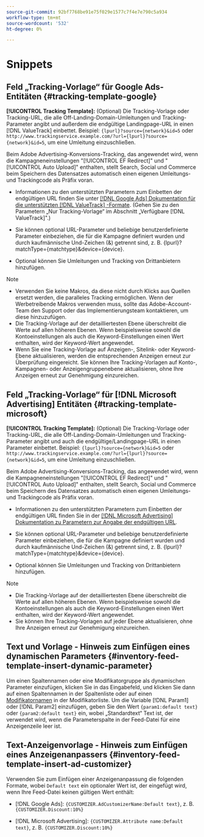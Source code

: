 ```yaml
---
source-git-commit: 92bf7768be91e75f029e1577c7f4e7e790c5a934
workflow-type: tm+mt
source-wordcount: '532'
ht-degree: 0%

---
```

# Snippets

## Feld „Tracking-Vorlage“ für Google Ads-Entitäten {#tracking-template-google}

<!-- Duplicated from include file because one file has multiple occurrences, which ExL doesn't support. -->

**[!UICONTROL Tracking Template]:** (Optional) Die Tracking-Vorlage oder Tracking-URL, die alle Off-Landing-Domain-Umleitungen und Tracking-Parameter angibt und außerdem die endgültige Landingpage-URL in einen [!DNL ValueTrack] einbettet. Beispiel: `{lpurl}?source={network}&id=5` oder `http://www.trackingservice.example.com/?url={lpurl}?source={network}&id=5`, um eine Umleitung einzuschließen.

Beim Adobe Advertising-Konversions-Tracking, das angewendet wird, wenn die Kampagneneinstellungen &quot;[!UICONTROL EF Redirect]&quot; und &quot;[!UICONTROL Auto Upload]&quot; enthalten, stellt Search, Social und Commerce beim Speichern des Datensatzes automatisch einen eigenen Umleitungs- und Trackingcode als Präfix voran.

* Informationen zu den unterstützten Parametern zum Einbetten der endgültigen URL finden Sie unter [[!DNL Google Ads] Dokumentation für die unterstützten  [!DNL ValueTrack] -Formate](https://support.google.com/google-ads/answer/6305348). (Gehen Sie zu den Parametern „Nur Tracking-Vorlage“ im Abschnitt „Verfügbare [!DNL ValueTrack]&quot;.)

* Sie können optional URL-Parameter und beliebige benutzerdefinierte Parameter einbeziehen, die für die Kampagne definiert wurden und durch kaufmännische Und-Zeichen (&amp;) getrennt sind, z. B. {lpurl}?matchType={matchtype}&amp;device={device}.

* Optional können Sie Umleitungen und Tracking von Drittanbietern hinzufügen.

>[!NOTE]
>
>* Verwenden Sie keine Makros, da diese nicht durch Klicks aus Quellen ersetzt werden, die paralleles Tracking ermöglichen. Wenn der Werbetreibende Makros verwenden muss, sollte das Adobe-Account-Team den Support oder das Implementierungsteam kontaktieren, um diese hinzuzufügen.
>* Die Tracking-Vorlage auf der detailliertesten Ebene überschreibt die Werte auf allen höheren Ebenen. Wenn beispielsweise sowohl die Kontoeinstellungen als auch die Keyword-Einstellungen einen Wert enthalten, wird der Keyword-Wert angewendet.
>* Wenn Sie eine Tracking-Vorlage auf Anzeigen-, Sitelink- oder Keyword-Ebene aktualisieren, werden die entsprechenden Anzeigen erneut zur Überprüfung eingereicht. Sie können Ihre Tracking-Vorlagen auf Konto-, Kampagnen- oder Anzeigengruppenebene aktualisieren, ohne Ihre Anzeigen erneut zur Genehmigung einzureichen.

## Feld „Tracking-Vorlage“ für [!DNL Microsoft Advertising] Entitäten {#tracking-template-microsoft}

<!-- Search CRUD and bulk edit of Microsoft entity settings -->

**[!UICONTROL Tracking Template]:** (Optional) Die Tracking-Vorlage oder Tracking-URL, die alle Off-Landing-Domain-Umleitungen und Tracking-Parameter angibt und auch die endgültige/Landingpage-URL in einen Parameter einbettet. Beispiel: `{lpurl}?source={network}&id=5` oder `http://www.trackingservice.example.com/?url={lpurl}?source={network}&id=5`, um eine Umleitung einzuschließen.

Beim Adobe Advertising-Konversions-Tracking, das angewendet wird, wenn die Kampagneneinstellungen &quot;[!UICONTROL EF Redirect]&quot; und &quot;[!UICONTROL Auto Upload]&quot; enthalten, stellt Search, Social und Commerce beim Speichern des Datensatzes automatisch einen eigenen Umleitungs- und Trackingcode als Präfix voran.

* Informationen zu den unterstützten Parametern zum Einbetten der endgültigen URL finden Sie in der [[!DNL Microsoft Advertising] Dokumentation zu Parametern zur Angabe der endgültigen URL](https://help.ads.microsoft.com/#apex/3/en/56799).

* Sie können optional URL-Parameter und beliebige benutzerdefinierte Parameter einbeziehen, die für die Kampagne definiert wurden und durch kaufmännische Und-Zeichen (&amp;) getrennt sind, z. B. {lpurl}?matchType={matchtype}&amp;device={device}.

* Optional können Sie Umleitungen und Tracking von Drittanbietern hinzufügen.

<!-- Some entities may need additional/different notes. Try to keep this applicable to all MS entities. -->

>[!NOTE]
>
>* Die Tracking-Vorlage auf der detailliertesten Ebene überschreibt die Werte auf allen höheren Ebenen. Wenn beispielsweise sowohl die Kontoeinstellungen als auch die Keyword-Einstellungen einen Wert enthalten, wird der Keyword-Wert angewendet.
>* Sie können Ihre Tracking-Vorlagen auf jeder Ebene aktualisieren, ohne Ihre Anzeigen erneut zur Genehmigung einzureichen.

## Text und Vorlage - Hinweis zum Einfügen eines dynamischen Parameters {#inventory-feed-template-insert-dynamic-parameter}

Um einen Spaltennamen oder eine Modifikatorgruppe als dynamischen Parameter einzufügen, klicken Sie in das Eingabefeld, und klicken Sie dann auf einen Spaltennamen in der Spaltenliste oder auf einen [Modifikatornamen](/help/search-social-commerce/campaign-management/inventory-feeds/modifiers-manage.md) in der Modifikatorliste. Um die Variable [!DNL Param1] oder [!DNL Param2] einzufügen, geben Sie den Wert `{param1:default text}` oder `{param2:default text}` ein, wobei „Standardtext“ Text ist, der verwendet wird, wenn die Parameterspalte in der Feed-Datei für eine Anzeigenzeile leer ist.

## Text-Anzeigenvorlage - Hinweis zum Einfügen eines Anzeigenanpassers {#inventory-feed-template-insert-ad-customizer}

Verwenden Sie zum Einfügen einer Anzeigenanpassung die folgenden Formate, wobei `Default text` ein optionaler Wert ist, der eingefügt wird, wenn Ihre Feed-Datei keinen gültigen Wert enthält:

* [!DNL Google Ads]: `{CUSTOMIZER.AdCustomizerName:Default text}`, z. B. `{CUSTOMIZER.Discount:10%}`

* [!DNL Microsoft Advertising]: `{CUSTOMIZER.Attribute name:Default text}`, z. B. `{CUSTOMIZER.Discount:10%}`
